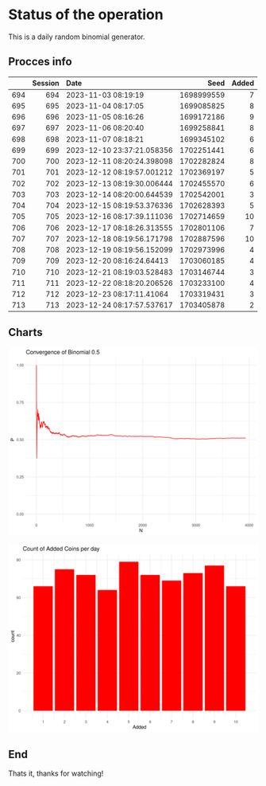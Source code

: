 # Status of the operation
  
  This is a daily random binomial generator.
  
## Procces info

|    | Session|Date                       |       Seed| Added|
|:---|-------:|:--------------------------|----------:|-----:|
|694 |     694|2023-11-03 08:19:19        | 1698999559|     7|
|695 |     695|2023-11-04 08:17:05        | 1699085825|     8|
|696 |     696|2023-11-05 08:16:26        | 1699172186|     9|
|697 |     697|2023-11-06 08:20:40        | 1699258841|     8|
|698 |     698|2023-11-07 08:18:21        | 1699345102|     6|
|699 |     699|2023-12-10 23:37:21.058356 | 1702251441|     6|
|700 |     700|2023-12-11 08:20:24.398098 | 1702282824|     8|
|701 |     701|2023-12-12 08:19:57.001212 | 1702369197|     5|
|702 |     702|2023-12-13 08:19:30.006444 | 1702455570|     6|
|703 |     703|2023-12-14 08:20:00.644539 | 1702542001|     3|
|704 |     704|2023-12-15 08:19:53.376336 | 1702628393|     5|
|705 |     705|2023-12-16 08:17:39.111036 | 1702714659|    10|
|706 |     706|2023-12-17 08:18:26.313555 | 1702801106|     7|
|707 |     707|2023-12-18 08:19:56.171798 | 1702887596|    10|
|708 |     708|2023-12-19 08:19:56.152099 | 1702973996|     4|
|709 |     709|2023-12-20 08:16:24.64413  | 1703060185|     4|
|710 |     710|2023-12-21 08:19:03.528483 | 1703146744|     3|
|711 |     711|2023-12-22 08:18:20.206526 | 1703233100|     4|
|712 |     712|2023-12-23 08:17:11.41064  | 1703319431|     3|
|713 |     713|2023-12-24 08:17:57.537617 | 1703405878|     2|

## Charts 

![](charts/plot1.png)

![](charts/plot2.png)

## End

Thats it, thanks for watching!
